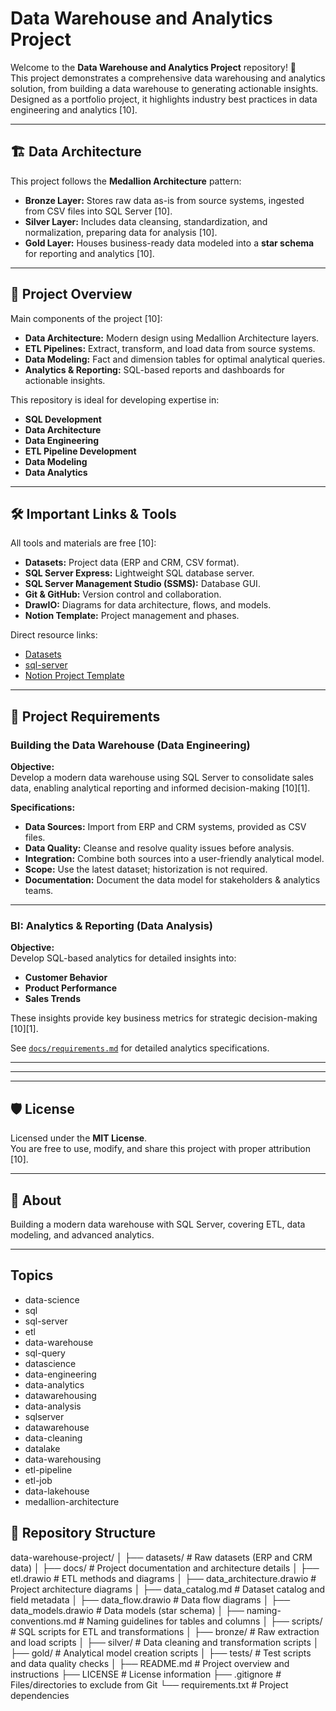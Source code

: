 # Data Warehouse and Analytics Project

Welcome to the **Data Warehouse and Analytics Project** repository! 🚀  
This project demonstrates a comprehensive data warehousing and analytics solution, from building a data warehouse to generating actionable insights. Designed as a portfolio project, it highlights industry best practices in data engineering and analytics [10].

---

## 🏗️ Data Architecture

This project follows the **Medallion Architecture** pattern:

- **Bronze Layer:** Stores raw data as-is from source systems, ingested from CSV files into SQL Server [10].
- **Silver Layer:** Includes data cleansing, standardization, and normalization, preparing data for analysis [10].
- **Gold Layer:** Houses business-ready data modeled into a **star schema** for reporting and analytics [10].

---

## 📖 Project Overview

Main components of the project [10]:

- **Data Architecture:** Modern design using Medallion Architecture layers.
- **ETL Pipelines:** Extract, transform, and load data from source systems.
- **Data Modeling:** Fact and dimension tables for optimal analytical queries.
- **Analytics & Reporting:** SQL-based reports and dashboards for actionable insights.

This repository is ideal for developing expertise in:

- **SQL Development**
- **Data Architecture**
- **Data Engineering**
- **ETL Pipeline Development**
- **Data Modeling**
- **Data Analytics**

---

## 🛠️ Important Links & Tools

All tools and materials are free [10]:

- **Datasets:** Project data (ERP and CRM, CSV format).
- **SQL Server Express:** Lightweight SQL database server.
- **SQL Server Management Studio (SSMS):** Database GUI.
- **Git & GitHub:** Version control and collaboration.
- **DrawIO:** Diagrams for data architecture, flows, and models.
- **Notion Template:** Project management and phases.

Direct resource links:
- [Datasets]((https://github.com/Chinmaykarthikeya/sql-data-warehouse-project/tree/68aaf3e696fc0ccfd0b06cfaf054f8163f5b52a4/datasets))
- [sql-server](https://github.com/Chinmaykarthikeya/sql-data-warehouse-project/tree/68aaf3e696fc0ccfd0b06cfaf054f8163f5b52a4/scripts)
- [Notion Project Template]([https://www.notion.com/templates/sql-data-warehouse-project](https://www.notion.so/Data-Ware-House-Project-25f54a3b7009803bbe4cd6298e594f02?source=copy_link))
---

## 🚀 Project Requirements

### Building the Data Warehouse (Data Engineering)

**Objective:**  
Develop a modern data warehouse using SQL Server to consolidate sales data, enabling analytical reporting and informed decision-making [10][1].

**Specifications:**
- **Data Sources:** Import from ERP and CRM systems, provided as CSV files.
- **Data Quality:** Cleanse and resolve quality issues before analysis.
- **Integration:** Combine both sources into a user-friendly analytical model.
- **Scope:** Use the latest dataset; historization is not required.
- **Documentation:** Document the data model for stakeholders & analytics teams.

---

### BI: Analytics & Reporting (Data Analysis)

**Objective:**  
Develop SQL-based analytics for detailed insights into:

- **Customer Behavior**
- **Product Performance**
- **Sales Trends**

These insights provide key business metrics for strategic decision-making [10][1].

See [`docs/requirements.md`](docs/requirements.md) for detailed analytics specifications.

---


---


---

## 🛡️ License

Licensed under the **MIT License**.  
You are free to use, modify, and share this project with proper attribution [10].

---

## 🌟 About
Building a modern data warehouse with SQL Server, covering ETL, data modeling, and advanced analytics.

---

## Topics

- data-science
- sql
- sql-server
- etl
- data-warehouse
- sql-query
- datascience
- data-engineering
- data-analytics
- datawarehousing
- data-analysis
- sqlserver
- datawarehouse
- data-cleaning
- datalake
- data-warehousing
- etl-pipeline
- etl-job
- data-lakehouse
- medallion-architecture





## 📂 Repository Structure

data-warehouse-project/
│
├── datasets/                       # Raw datasets (ERP and CRM data)
│
├── docs/                           # Project documentation and architecture details
│   ├── etl.drawio                  # ETL methods and diagrams
│   ├── data_architecture.drawio    # Project architecture diagrams
│   ├── data_catalog.md             # Dataset catalog and field metadata
│   ├── data_flow.drawio            # Data flow diagrams
│   ├── data_models.drawio          # Data models (star schema)
│   ├── naming-conventions.md       # Naming guidelines for tables and columns
│
├── scripts/                        # SQL scripts for ETL and transformations
│   ├── bronze/                     # Raw extraction and load scripts
│   ├── silver/                     # Data cleaning and transformation scripts
│   ├── gold/                       # Analytical model creation scripts
│
├── tests/                          # Test scripts and data quality checks
│
├── README.md                       # Project overview and instructions
├── LICENSE                         # License information
├── .gitignore                      # Files/directories to exclude from Git
└── requirements.txt                # Project dependencies


